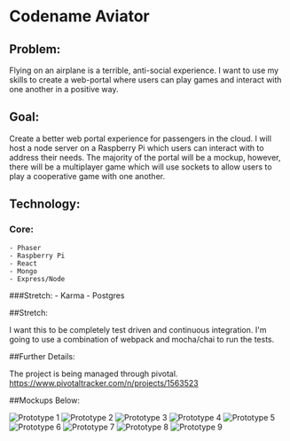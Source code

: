# Codename Aviator

## Problem:

  Flying on an airplane is a terrible, anti-social experience.  I want to use my skills to create a web-portal where users can play games and interact with one another in a positive way.  

## Goal:

  Create a better web portal experience for passengers in the cloud.  I will host a node server on a Raspberry Pi which users can interact with to address their needs.  The majority of the portal will be a mockup, however, there will be a multiplayer game which will use sockets to allow users to play a cooperative game with one another.

## Technology:



### Core:
	- Phaser
	- Raspberry Pi
	- React
	- Mongo
	- Express/Node

###Stretch:
	- Karma
	- Postgres


##Stretch:  

  I want this to be completely test driven and continuous integration.  I'm going to use a combination of webpack and mocha/chai to run the tests.

##Further Details:

  The project is being managed through pivotal.  
  https://www.pivotaltracker.com/n/projects/1563523

##Mockups Below:

![Prototype 1](Prototypes/1Prototype.JPG)
![Prototype 2](Prototypes/2Prototype.JPG)
![Prototype 3](Prototypes/3Prototype.JPG)
![Prototype 4](Prototypes/4Prototype.JPG)
![Prototype 5](Prototypes/5Prototype.JPG)
![Prototype 6](Prototypes/6Prototype.JPG)
![Prototype 7](Prototypes/7Prototype.JPG)
![Prototype 8](Prototypes/8Prototype.JPG)
![Prototype 9](Prototypes/9Prototype.JPG)
